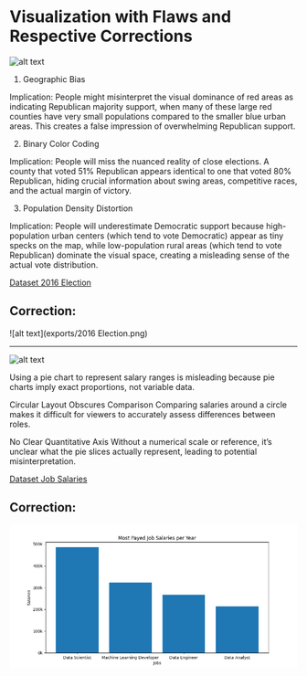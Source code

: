 # Visualization with Flaws and Respective Corrections

![alt text](exports/image.png)

1. Geographic Bias

Implication: People might misinterpret the visual dominance of red areas as indicating Republican majority support, when many of these large red counties have very small populations compared to the smaller blue urban areas. This creates a false impression of overwhelming Republican support.

2. Binary Color Coding

Implication: People will miss the nuanced reality of close elections. A county that voted 51% Republican appears identical to one that voted 80% Republican, hiding crucial information about swing areas, competitive races, and the actual margin of victory.

3. Population Density Distortion

Implication: People will underestimate Democratic support because high-population urban centers (which tend to vote Democratic) appear as tiny specks on the map, while low-population rural areas (which tend to vote Republican) dominate the visual space, creating a misleading sense of the actual vote distribution.

[Dataset 2016 Election](https://www.kaggle.com/datasets/benhamner/2016-us-election)

## Correction:

![alt text](exports/2016 Election.png)

---

![alt text](image-1.png)

Using a pie chart to represent salary ranges is misleading because pie charts imply exact proportions, not variable data.

Circular Layout Obscures Comparison
Comparing salaries around a circle makes it difficult for viewers to accurately assess differences between roles.

No Clear Quantitative Axis
Without a numerical scale or reference, it’s unclear what the pie slices actually represent, leading to potential misinterpretation.

[Dataset Job Salaries](https://www.kaggle.com/datasets/saurabhshahane/data-science-jobs-salaries)

## Correction: 

![alt text](exports/salaries.png)